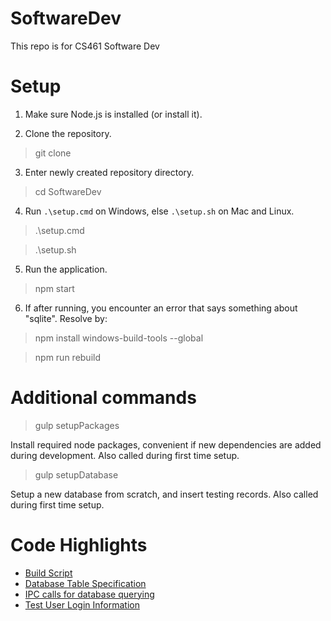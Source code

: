 # SoftwareDev
This repo is for CS461 Software Dev

# Setup

1. Make sure Node.js is installed (or install it).

2. Clone the repository.

> git clone <main repository or fork>

3. Enter newly created repository directory.

> cd SoftwareDev

4. Run `.\setup.cmd` on Windows, else `.\setup.sh` on Mac and Linux.

> .\setup.cmd

> .\setup.sh

5. Run the application.

> npm start

6. If after running, you encounter an error that says something about "sqlite". Resolve by:

> npm install windows-build-tools --global

> npm run rebuild

# Additional commands

> gulp setupPackages

Install required node packages, convenient if new dependencies are added during development. 
Also called during first time setup.

> gulp setupDatabase

Setup a new database from scratch, and insert testing records.
Also called during first time setup.

# Code Highlights

* [Build Script](gulpfile.js)
* [Database Table Specification](MedicalDoctor/database.js)
* [IPC calls for database querying](main.js)
* [Test User Login Information](data/_notes.txt)
